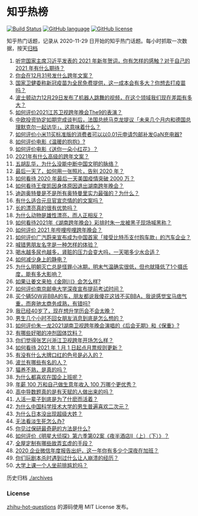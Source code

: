 # 知乎热榜
[![Build Status](https://github.com/ToWeLong/zhihu-hot-questions/workflows/CI/badge.svg)](https://github.com/ToWeLong/zhihu-hot-questions/actions)
[![GitHub language](https://img.shields.io/badge/language-golang-orange.svg)](https://golang.org/)
[![GitHub license](https://img.shields.io/github/license/ToWeLong/zhihu-hot-questions)](https://github.com/ToWeLong/zhihu-hot-questions/blob/main/LICENSE)

知乎热门话题，记录从 2020-11-29 日开始的知乎热门话题。每小时抓取一次数据，按天[归档](./archives)

<!-- BEGIN -->

1. [听完国家主席习近平发表的 2021 年新年贺词，你有怎样的感触？对于自己的 2021 年有什么期待？](https://www.zhihu.com/question/437329650)
1. [你会在12月31号发什么跨年文案？](https://www.zhihu.com/question/432834160)
1. [国家卫健委称新冠疫苗为全民免费提供，这一成本会有多大？你想去打疫苗吗？](https://www.zhihu.com/question/437287151)
1. [波士顿动力12月29日发布了机器人跳舞的视频，在这个领域我们现在差距有多大？](https://www.zhihu.com/question/437149222)
1. [如何评价2021江苏卫视跨年晚会The9的表演？](https://www.zhihu.com/question/437225212)
1. [中欧投资协定如期完成谈判后，法国总统马克龙提议「未来几个月内和德国总理默克尔一起访华」，这意味着什么？](https://www.zhihu.com/question/437297428)
1. [如何评价小米11买标准版的消费者可以以0.01元申请包邮补发GaN充电器?](https://www.zhihu.com/question/437209616)
1. [如何评价电影《温暖的抱抱》?](https://www.zhihu.com/question/406254006)
1. [如何评价电影《送你一朵小红花》？](https://www.zhihu.com/question/433975189)
1. [2021年有什么高级的跨年文案？](https://www.zhihu.com/question/437128496)
1. [五胡乱华，为什么没能中断中国文明的脉络？](https://www.zhihu.com/question/308253894)
1. [最后一天了，如何用一张照片，告别 2020 年？](https://www.zhihu.com/question/437290026)
1. [如何看待 2020 年最后一天美国疫情突破 2000 万？](https://www.zhihu.com/question/437108872)
1. [如何看待王俊凯因身体原因退出湖南跨年晚会？](https://www.zhihu.com/question/437262565)
1. [迪迦奥特曼是不是所有奥特曼里实力最强的？为什么？](https://www.zhihu.com/question/433345070)
1. [有什么适合元旦官宣恋情的的文案吗？](https://www.zhihu.com/question/436960207)
1. [长的漂亮真的很有优势吗？](https://www.zhihu.com/question/301105442)
1. [为什么动物是雄性漂亮，而人正相反？](https://www.zhihu.com/question/431261008)
1. [如何看待2021年《湖南跨年晚会》彩排时朱一龙被黑子现场喊黑称？](https://www.zhihu.com/question/437308232)
1. [如何评价 2021 年哔哩哔哩跨年晚会？](https://www.zhihu.com/question/434189872)
1. [如何评价广汽蔚来宣布成为中国首家「接受比特币支付购车款」的汽车企业？](https://www.zhihu.com/question/437279434)
1. [喊错男朋友名字是一种怎样的体验？](https://www.zhihu.com/question/360903835)
1. [喝水越多尿也越多，肾脏的压力会变大吗，一天喝多少水合适？](https://www.zhihu.com/question/429746229)
1. [如何减少身上的静电？](https://www.zhihu.com/question/19584885)
1. [为什么明朝灭亡总是怪罪小冰期，明末气温确实很低，但也就降低了1个摄氏度，能有多大影响？](https://www.zhihu.com/question/437186028)
1. [如果让姜文来拍《金刚川》会怎么样?](https://www.zhihu.com/question/433051912)
1. [如何评价南京邮电大学深夜宣布提前考试时间？](https://www.zhihu.com/question/437095626)
1. [买个辆50W非BBA的车，朋友都说我傻花这钱不买BBA，我说感觉宝马痞气重，而奔驰太商务成熟，有错吗?](https://www.zhihu.com/question/436375094)
1. [我已经40岁了，现在想升学历会不会太晚？](https://www.zhihu.com/question/436955178)
1. [男生几个小时不回女朋友消息到底是怎么想的？](https://www.zhihu.com/question/265396838)
1. [如何评价朱一龙2021湖南卫视跨年晚会演唱的《后会无期》和《保重》?](https://www.zhihu.com/question/437349546)
1. [有哪些好喝的冲剂固体饮料？](https://www.zhihu.com/question/65141672)
1. [你们觉得张艺兴浙江卫视跨年开场怎么样？](https://www.zhihu.com/question/437337653)
1. [如何看待 2021 年 1 月 1 日起点月票规则更新？](https://www.zhihu.com/question/437327203)
1. [有没有什么大牌口红的色号是必入的？](https://www.zhihu.com/question/419103681)
1. [波兰有哪些有名的人？](https://www.zhihu.com/question/337837362)
1. [猫养不熟，是真的吗？](https://www.zhihu.com/question/436007843)
1. [为什么都喜欢在国企上班呢？](https://www.zhihu.com/question/435520812)
1. [年薪 100 万和自己做生意年收入 100 万哪个更优秀？](https://www.zhihu.com/question/436643451)
1. [高中导数题真的是有天赋的人做出来的吗？](https://www.zhihu.com/question/389884440)
1. [人活一辈子到底是为了什麽而活着？](https://www.zhihu.com/question/434018612)
1. [为什么中国科学技术大学的男生普遍喜欢二次元？](https://www.zhihu.com/question/323780934)
1. [为什么日本没出现超级大姓？](https://www.zhihu.com/question/436473259)
1. [无法看淡生死怎么办?](https://www.zhihu.com/question/432300236)
1. [你见过保研最奇葩的方法是什么?](https://www.zhihu.com/question/394419240)
1. [如何评价《明星大侦探》第六季第02案《夜半酒店Ⅱ（上）（下）》？](https://www.zhihu.com/question/436422374)
1. [全屋定制有哪些故弄玄虚的手段？](https://www.zhihu.com/question/359894862)
1. [2020 企业微信年度报告出炉，这一年你有多少个深夜在加班？](https://www.zhihu.com/question/437313077)
1. [你们玩剧本杀时遇到过什么让人崩溃的经历？](https://www.zhihu.com/question/432057142)
1. [大学上课一个人坐前排尴尬吗？](https://www.zhihu.com/question/436244479)

<!-- END -->

历史归档 [./archives](./archives)


### License
[zhihu-hot-questions](https://github.com/towelong/zhihu-hot-questions) 的源码使用 MIT License 发布。